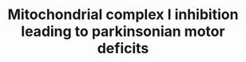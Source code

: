 ---
annotations:
- type: Disease Ontology
  value: Parkinson's disease
- type: Pathway Ontology
  value: altered energy metabolic pathway
authors:
- Marvin M2
- Eweitz
- Finterly
description: This pathway is a meta-pathway that represents an updated version of
  the Adverse Outcome Pathway (AOP) of Inhibition of the mitochondrial complex I of
  nigro-striatal neurons leads to parkinsonian motor deficits [https://aopwiki.org/aops/3
  AOP-Wiki:3]. All Key Events are present as Key Event nodes, with their corresponding
  molecular pathways as pathway nodes.
last-edited: 2021-05-28
organisms:
- Homo sapiens
redirect_from:
- /index.php/Pathway:WP4945
- /instance/WP4945
schema-jsonld:
- '@context': https://schema.org/
  '@id': https://wikipathways.github.io/pathways/WP4945.html
  '@type': Dataset
  creator:
    '@type': Organization
    name: WikiPathways
  description: This pathway is a meta-pathway that represents an updated version of
    the Adverse Outcome Pathway (AOP) of Inhibition of the mitochondrial complex I
    of nigro-striatal neurons leads to parkinsonian motor deficits [https://aopwiki.org/aops/3
    AOP-Wiki:3]. All Key Events are present as Key Event nodes, with their corresponding
    molecular pathways as pathway nodes.
  keywords:
  - ''
  - Neuroinflammation
  - Rotenone
  - 'KE896: Parkinsonian motor deficits'
  - NADH-ubiquinone oxidoreductase (complex I)
  - 'KE888: Binding of inhibitor, '
  - of nigrostratial pathway
  - 'KE177: N/A, Mitochondrial dysfunction 1'
  - Parkinsonian motor deficits
  - Assembly of mitochondrial complex I
  - 'KE890: Degeneration of dopaminergic neurons of the nigrostriatal pathway'
  - 'KE188: N/A, Neuroinflammation'
  - 'KE889: Impaired, Proteostasis'
  - 'KE887: Inhibition, '
  - Unfolded Protein Response
  - MMP+
  - 'Degeneration of DA neurons '
  - Impaired proteostasis
  - Decreased mitochondrial oxidative phosphorylation
  license: CC0
  name: Mitochondrial complex I inhibition leading to parkinsonian motor deficits
seo: CreativeWork
title: Mitochondrial complex I inhibition leading to parkinsonian motor deficits
wpid: WP4945
---